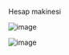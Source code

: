 
Hesap makinesi

![image](https://user-images.githubusercontent.com/115836621/224074266-b10f3666-2c0f-42d8-a46b-bce600b205e9.png)

![image](https://user-images.githubusercontent.com/115836621/224074433-f575ac9f-d082-4240-80b8-5382931f640b.png)


